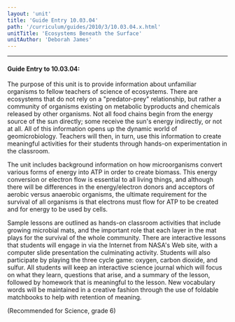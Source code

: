 ```yaml
---
layout: 'unit'
title: 'Guide Entry 10.03.04'
path: '/curriculum/guides/2010/3/10.03.04.x.html'
unitTitle: 'Ecosystems Beneath the Surface'
unitAuthor: 'Deborah James'
---
```


<body>
<hr/>
 <h4>
  Guide Entry to 10.03.04:
 </h4>
 The purpose of this unit is to provide information about unfamiliar organisms to fellow teachers of science of ecosystems. There are ecosystems that do not rely on a "predator-prey" relationship, but rather a community of organisms existing on metabolic byproducts and chemicals released by other organisms. Not all food chains begin from the energy source of the sun directly; some receive the sun's energy indirectly, or not at all. All of this information opens up the dynamic world of geomicrobiology. Teachers will then, in turn, use this information to create meaningful activities for their students through hands-on experimentation in the classroom.
<p>
  The unit includes background information on how microorganisms convert various forms of energy into ATP in order to create biomass. This energy conversion or electron flow is essential to all living things, and although there will be differences in the energy/electron donors and acceptors of aerobic versus anaerobic organisms, the ultimate requirement for the survival of all organisms is that electrons must flow for ATP to be created and for energy to be used by cells.
 </p>
<p>
  Sample lessons are outlined as hands-on classroom activities that include growing microbial mats, and the important role that each layer in the mat plays for the survival of the whole community. There are interactive lessons that students will engage in via the Internet from NASA's Web site, with a computer slide presentation the culminating activity. Students will also participate by playing the three cycle game: oxygen, carbon dioxide, and sulfur. All students will keep an interactive science journal which will focus on what they learn, questions that arise, and a summary of the lesson, followed by homework that is meaningful to the lesson. New vocabulary words will be maintained in a creative fashion through the use of foldable matchbooks to help with retention of meaning.
 </p>
<p>
  (Recommended for Science, grade 6)
 </p>

</body>
